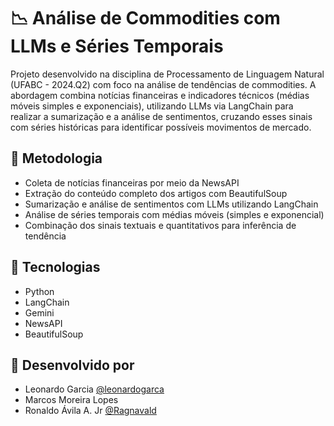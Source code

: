 # 📉 Análise de Commodities com LLMs e Séries Temporais

Projeto desenvolvido na disciplina de Processamento de Linguagem Natural (UFABC - 2024.Q2) com foco na análise de tendências de commodities. A abordagem combina notícias financeiras e indicadores técnicos (médias móveis simples e exponenciais), utilizando LLMs via LangChain para realizar a sumarização e a análise de sentimentos, cruzando esses sinais com séries históricas para identificar possíveis movimentos de mercado.

## 🚀 Metodologia

- Coleta de notícias financeiras por meio da NewsAPI
- Extração do conteúdo completo dos artigos com BeautifulSoup
- Sumarização e análise de sentimentos com LLMs utilizando LangChain
- Análise de séries temporais com médias móveis (simples e exponencial)
- Combinação dos sinais textuais e quantitativos para inferência de tendência

## 🔧 Tecnologias

- Python  
- LangChain
- Gemini 
- NewsAPI  
- BeautifulSoup

## 📑 Desenvolvido por
- Leonardo Garcia [@leonardogarca](https://github.com/leonardogarca)
- Marcos Moreira Lopes
- Ronaldo Ávila A. Jr [@Ragnavald](https://github.com/Ragnavald)

